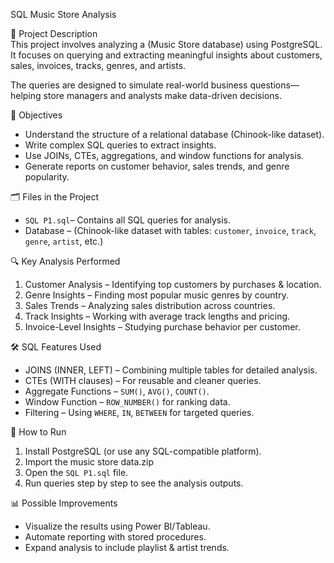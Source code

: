 SQL Music Store Analysis  

📌 Project Description  
This project involves analyzing a (Music Store database) using PostgreSQL.  
It focuses on querying and extracting meaningful insights about customers, sales, invoices, tracks, genres, and artists.  

The queries are designed to simulate real-world business questions—helping store managers and analysts make data-driven decisions.  


🎯 Objectives  
- Understand the structure of a relational database (Chinook-like dataset).  
- Write complex SQL queries to extract insights.  
- Use JOINs, CTEs, aggregations, and window functions for analysis.  
- Generate reports on customer behavior, sales trends, and genre popularity.  


🗂️ Files in the Project  
- `SQL P1.sql`– Contains all SQL queries for analysis.  
- Database – (Chinook-like dataset with tables: `customer`, `invoice`, `track`, `genre`, `artist`, etc.)  


🔍 Key Analysis Performed  
1. Customer Analysis – Identifying top customers by purchases & location.  
2. Genre Insights – Finding most popular music genres by country.  
3. Sales Trends – Analyzing sales distribution across countries.  
4. Track Insights – Working with average track lengths and pricing.  
5. Invoice-Level Insights – Studying purchase behavior per customer.  


🛠️ SQL Features Used  
- JOINS (INNER, LEFT) – Combining multiple tables for detailed analysis.  
- CTEs (WITH clauses) – For reusable and cleaner queries.  
- Aggregate Functions – `SUM()`, `AVG()`, `COUNT()`.  
- Window Function – `ROW_NUMBER()` for ranking data.  
- Filtering – Using `WHERE`, `IN`, `BETWEEN` for targeted queries.  


🚀 How to Run  
1. Install PostgreSQL (or use any SQL-compatible platform).  
2. Import the music store data.zip 
3. Open the `SQL P1.sql` file.  
4. Run queries step by step to see the analysis outputs.  


📊 Possible Improvements  
- Visualize the results using Power BI/Tableau.  
- Automate reporting with stored procedures.  
- Expand analysis to include playlist & artist trends.  

